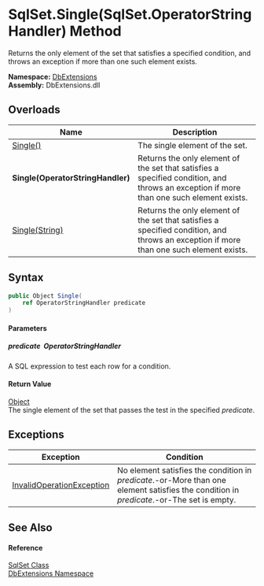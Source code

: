 SqlSet.Single(SqlSet.OperatorStringHandler) Method
==================================================
Returns the only element of the set that satisfies a specified condition, and throws an exception if more than one such element exists.
  
**Namespace:** [DbExtensions][1]  
**Assembly:** DbExtensions.dll

Overloads
---------

| Name                              | Description                                                                                                                             |
| --------------------------------- | --------------------------------------------------------------------------------------------------------------------------------------- |
| [Single()][2]                     | The single element of the set.                                                                                                          |
| **Single(OperatorStringHandler)** | Returns the only element of the set that satisfies a specified condition, and throws an exception if more than one such element exists. |
| [Single(String)][3]               | Returns the only element of the set that satisfies a specified condition, and throws an exception if more than one such element exists. |


Syntax
------

```csharp
public Object Single(
	ref OperatorStringHandler predicate
)
```

#### Parameters

##### *predicate*  OperatorStringHandler
A SQL expression to test each row for a condition.

#### Return Value
[Object][4]  
The single element of the set that passes the test in the specified *predicate*.

Exceptions
----------

| Exception                      | Condition                                                                                                                                |
| ------------------------------ | ---------------------------------------------------------------------------------------------------------------------------------------- |
| [InvalidOperationException][5] | No element satisfies the condition in *predicate*.-or-More than one element satisfies the condition in *predicate*.-or-The set is empty. |


See Also
--------

#### Reference
[SqlSet Class][6]  
[DbExtensions Namespace][1]  

[1]: ../README.md
[2]: Single.md
[3]: Single_2.md
[4]: https://learn.microsoft.com/dotnet/api/system.object
[5]: https://learn.microsoft.com/dotnet/api/system.invalidoperationexception
[6]: README.md